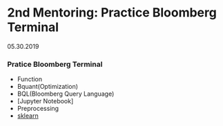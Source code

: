 # 2nd Mentoring: Practice Bloomberg Terminal
05.30.2019

### Pratice Bloomberg Terminal

* Function
* Bquant(Optimization)
 * BQL(Bloomberg Query Language)
 * [Jupyter Notebook]
 * Preprocessing
 * [sklearn](https://scikit-learn.org/stable/index.html)
